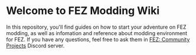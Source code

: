 # Welcome to FEZ Modding Wiki

In this repository, you'll find guides on how to start your adventure on FEZ modding, as well as infomation and reference about modding environment for FEZ. If you have any questions, feel free to ask them in [FEZ: Community Projects](https://discord.gg/wwVB86HhJz) Discord server.
